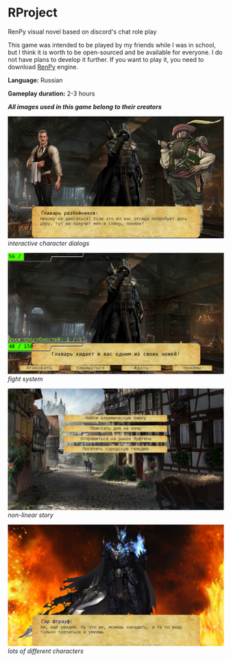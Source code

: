 # RProject
RenPy visual novel based on discord's chat role play

This game was intended to be played by my friends while I was in school, but I think it is worth to be open-sourced and be available for everyone. I do not have plans to develop it further. If you want to play it, you need to download [RenPy](https://www.renpy.org/) engine. 

**Language:** Russian

**Gameplay duration:** 2-3 hours

***All images used in this game belong to their creators***

![gameplay1](screenshots/gameplay1.png)
*interactive character dialogs*

![gameplay2](screenshots/gameplay2.png)
*fight system*

![gameplay3](screenshots/gameplay3.png)
*non-linear story*

![gameplay4](screenshots/gameplay4.png)
*lots of different characters*
